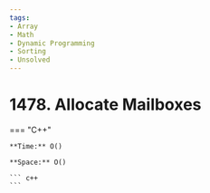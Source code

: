 ```yaml
---
tags:
- Array
- Math
- Dynamic Programming
- Sorting
- Unsolved
---
```



# 1478. Allocate Mailboxes

=== "C++"

    **Time:** O()

    **Space:** O()

    ``` c++
    ```